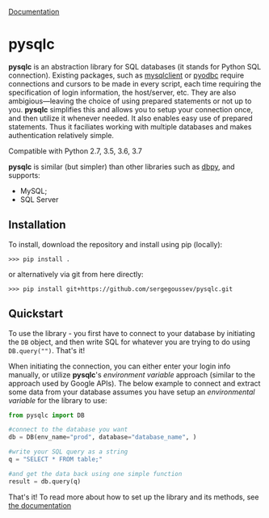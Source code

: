 [Documentation](https://sergegoussev.github.io/pysqlc/docs/build/html/index.html)

# pysqlc

**pysqlc** is an abstraction library for SQL databases (it stands for Python SQL connection). Existing packages, such as [mysqlclient](https://pypi.python.org/pypi/mysqlclient) or [pyodbc](https://github.com/mkleehammer/pyodbc) require connections and cursors to be made in every script, each time requiring the specification of login information, the host/server, etc. They are also ambigious—leaving the choice of using prepared statements or not up to you. **pysqlc** simplifies this and allows you to setup your connection once, and then utilize it whenever needed. It also enables easy use of prepared statements. Thus it faciliates working with multiple databases and makes authentication relatively simple.

Compatible with Python 2.7, 3.5, 3.6, 3.7

**pysqlc** is similar (but simpler) than other libraries such as [dbpy](https://github.com/whiteclover/dbpy), and supports:
* MySQL;
* SQL Server

## Installation
To install, download the repository and install using pip (locally):

    >>> pip install .

or alternatively via git from here directly:

    >>> pip install git+https://github.com/sergegoussev/pysqlc.git


## Quickstart

To use the library - you first have to connect to your database by initiating the `DB` object, and then write SQL for whatever you are trying to do using `DB.query("")`. That's it! 

When initiating the connection, you can either enter your login info manually, or utilize **pysqlc**'s *environment variable* approach (similar to the approach used by Google APIs). The below example to connect and extract some data from your database assumes you have setup an *environmental variable* for the library to use:
   
```python
from pysqlc import DB

#connect to the database you want
db = DB(env_name="prod", database="database_name", )

#write your SQL query as a string
q = "SELECT * FROM table;"

#and get the data back using one simple function
result = db.query(q)
```

That's it! To read more about how to set up the library and its methods, see [the documentation]( https://sergegoussev.github.io/pysqlc/docs/build/html/index.html)